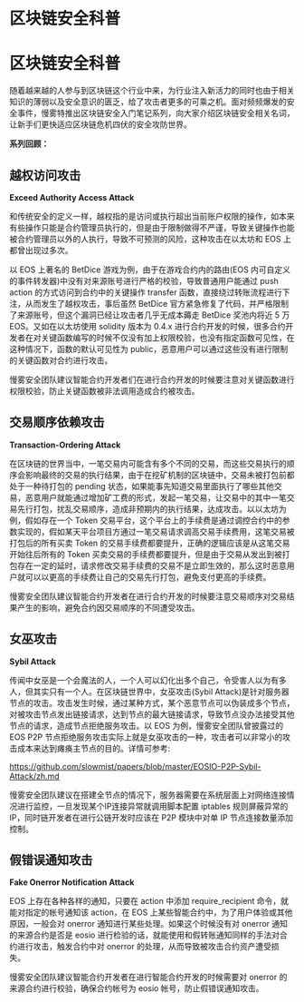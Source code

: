 # 区块链安全科普


# 区块链安全科普

随着越来越的人参与到区块链这个行业中来，为行业注入新活力的同时也由于相关知识的薄弱以及安全意识的匮乏，给了攻击者更多的可乘之机。面对频频爆发的安全事件，慢雾特推出区块链安全入门笔记系列，向大家介绍区块链安全相关名词，让新手们更快适应区块链危机四伏的安全攻防世界。

**系列回顾：**

## **越权访问攻击**

**Exceed Authority Access Attack**

和传统安全的定义一样，越权指的是访问或执行超出当前账户权限的操作，如本来有些操作只能是合约管理员执行的，但是由于限制做得不严谨，导致关键操作也能被合约管理员以外的人执行，导致不可预测的风险，这种攻击在以太坊和 EOS 上都曾出现过多次。

以 EOS 上著名的 BetDice 游戏为例，由于在游戏合约内的路由(EOS 内可自定义的事件转发器)中没有对来源账号进行严格的校验，导致普通用户能通过 push action 的方式访问到合约中的关键操作 transfer 函数，直接绕过转账流程进行下注，从而发生了越权攻击，事后虽然 BetDice 官方紧急修复了代码，并严格限制了来源账号，但这个漏洞已经让攻击者几乎无成本薅走 BetDice 奖池内将近 5 万 EOS。又如在以太坊使用 solidity 版本为 0.4.x 进行合约开发的时候，很多合约开发者在对关键函数编写的时候不仅没有加上权限校验，也没有指定函数可见性，在这种情况下，函数的默认可见性为 public，恶意用户可以通过这些没有进行限制的关键函数对合约进行攻击。

慢雾安全团队建议智能合约开发者们在进行合约开发的时候要注意对关键函数进行权限校验，防止关键函数被非法调用造成合约被攻击。

## **交易顺序依赖攻击**

**Transaction-Ordering Attack**

在区块链的世界当中，一笔交易内可能含有多个不同的交易，而这些交易执行的顺序会影响最终的交易的执行结果，由于在挖矿机制的区块链中，交易未被打包前都处于一种待打包的 pending 状态，如果能事先知道交易里面执行了哪些其他交易，恶意用户就能通过增加矿工费的形式，发起一笔交易，让交易中的其中一笔交易先行打包，扰乱交易顺序，造成非预期内的执行结果，达成攻击。以以太坊为例，假如存在一个 Token 交易平台，这个平台上的手续费是通过调控合约中的参数实现的，假如某天平台项目方通过一笔交易请求调高交易手续费用，这笔交易被打包后的所有买卖 Token 的交易手续费都要提升，正确的逻辑应该是从这笔交易开始往后所有的 Token 买卖交易的手续费都要提升，但是由于交易从发出到被打包存在一定的延时，请求修改交易手续费的交易不是立即生效的，那么这时恶意用户就可以以更高的手续费让自己的交易先行打包，避免支付更高的手续费。

慢雾安全团队建议智能合约开发者在进行合约开发的时候要注意交易顺序对交易结果产生的影响，避免合约因交易顺序的不同遭受攻击。

## **女巫攻击**

**Sybil Attack**

传闻中女巫是一个会魔法的人，一个人可以幻化出多个自己，令受害人以为有多人，但其实只有一个人。在区块链世界中，女巫攻击(Sybil Attack)是针对服务器节点的攻击。攻击发生时候，通过某种方式，某个恶意节点可以伪装成多个节点，对被攻击节点发出链接请求，达到节点的最大链接请求，导致节点没办法接受其他节点的请求，造成节点拒绝服务攻击。以 EOS 为例，慢雾安全团队曾披露过的 EOS P2P 节点拒绝服务攻击实际上就是女巫攻击的一种，攻击者可以非常小的攻击成本来达到瘫痪主节点的目的。详情可参考:

https://github.com/slowmist/papers/blob/master/EOSIO-P2P-Sybil-Attack/zh.md

慢雾安全团队建议在搭建全节点的情况下，服务器需要在系统层面上对网络连接情况进行监控，一旦发现某个IP连接异常就调用脚本配置 iptables 规则屏蔽异常的 IP，同时链开发者在进行公链开发时应该在 P2P 模块中对单 IP 节点连接数量添加控制。

## **假错误通知攻击**

**Fake Onerror Notification Attack**

EOS 上存在各种各样的通知，只要在 action 中添加 require_recipient 命令，就能对指定的帐号通知该 action，在 EOS 上某些智能合约中，为了用户体验或其他原因，一般会对 onerror 通知进行某些处理。如果这个时候没有对 onerror 通知的来源合约是否是 eosio 进行检验的话，就能使用和假转账通知同样的手法对合约进行攻击，触发合约中对 onerror 的处理，从而导致被攻击合约资产遭受损失。

慢雾安全团队建议智能合约开发者在进行智能合约开发的时候需要对 onerror 的来源合约进行校验，确保合约帐号为 eosio 帐号，防止假错误通知攻击。
